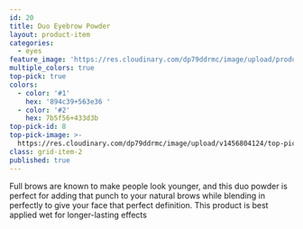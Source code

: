 ```yaml
---
id: 20
title: Duo Eyebrow Powder
layout: product-item
categories:
  - eyes
feature_image: 'https://res.cloudinary.com/dp79ddrmc/image/upload/products/duoEyebrow.jpg'
multiple_colors: true
top-pick: true
colors:
  - color: '#1'
    hex: '894c39+563e36 '
  - color: '#2'
    hex: 7b5f56+433d3b
top-pick-id: 8
top-pick-image: >-
  https://res.cloudinary.com/dp79ddrmc/image/upload/v1456804124/top-pick/duoEyeBrow.jpg
class: grid-item-2
published: true
---
```

Full brows are known to make people look younger, and this duo powder is perfect for adding that punch to your natural brows while blending in perfectly to give your face that perfect definition. This product is best applied wet for longer-lasting effects
